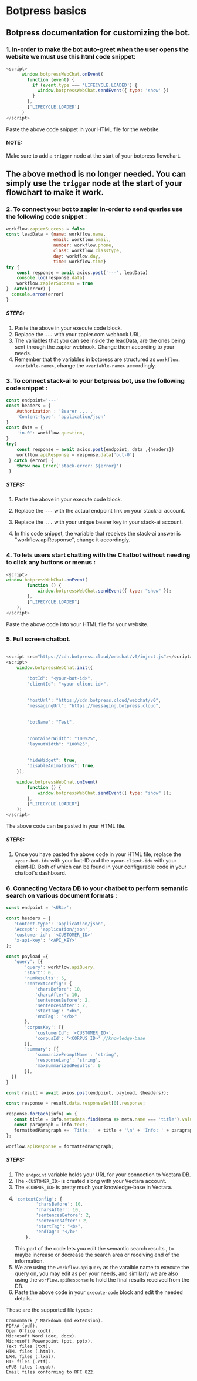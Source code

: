 # Botpress basics
## Botpress documentation for customizing the bot.

### 1. In-order to make the bot auto-greet when the user opens the website we must use this html code snippet:

~~~javascript
<script>
      window.botpressWebChat.onEvent(
        function (event) {
          if (event.type === 'LIFECYCLE.LOADED') {
            window.botpressWebChat.sendEvent({ type: 'show' })
          }
        },
        ['LIFECYCLE.LOADED']
      )
</script>

~~~

Paste the above code snippet in your HTML file for the website.

#### NOTE:
Make sure to add a ```trigger``` node at the start of your botpress flowchart.

## The above method is no longer needed. You can simply use the ```trigger``` node at the start of your flowchart to make it work.

### 2. To connect your bot to zapier in-order to send queries use the following code snippet :

~~~javascript
workflow.zapierSuccess = false
const leadData = {name: workflow.name,
                  email: workflow.email,
                  number: workflow.phone,
                  class: workflow.classtype,
                  day: workflow.day,
                  time: workflow.time}
try {
    const response = await axios.post('---', leadData)
    console.log(response.data)
    workflow.zapierSuccess = true
}  catch(error) {
  console.error(error)
}
~~~
##### STEPS:
 1. Paste the above in your execute code block.
 2. Replace the ```---``` with your zapier.com webhook URL.
 3. The variables that you can see inside the leadData, are the ones being sent through the zapier webhook. Change them according to your needs. 
 4. Remember that the variables in botpress are structured as ```workflow.<variable-name>```, change the ```<variable-name>``` accordingly.


### 3. To connect stack-ai to your botpress bot, use the following code snippet :

~~~javascript
const endpoint='---'
const headers = {
    Authorization : 'Bearer ...',
    'Content-type': 'application/json'
}
const data = {
    'in-0': workflow.question,
}
try{
    const response = await axios.post(endpoint, data ,{headers})
    workflow.apiResponse = response.data['out-0']
 } catch (error) {
    throw new Error('stack-error: ${error}')
 }
~~~

##### STEPS:
1. Paste the above in your execute code block.

2. Replace the ```---``` with the actual endpoint link on your stack-ai account.

3. Replace the ```...``` with your unique bearer key in your stack-ai account.

4. In this code snippet, the variable that receives the stack-ai answer is "workflow.apiResponse", change it accordingly.

### 4. To lets users start chatting with the Chatbot without needing to click any buttons or menus :

~~~javascript
<script>
window.botpressWebChat.onEvent(
        function () {
            window.botpressWebChat.sendEvent({ type: "show" });
        },
        ["LIFECYCLE.LOADED"]
    );
</script>    
~~~

Paste the above code into your HTML file for your website.

### 5. Full screen chatbot.

~~~javascript

<script src="https://cdn.botpress.cloud/webchat/v0/inject.js"></script>
<script>
    window.botpressWebChat.init({
        
        "botId": "<your-bot-id>",
        "clientId": "<your-client-id>",
 
        
        "hostUrl": "https://cdn.botpress.cloud/webchat/v0",
        "messagingUrl": "https://messaging.botpress.cloud",
 
        
        "botName": "Test",
 
        
        "containerWidth": "100%25",
        "layoutWidth": "100%25",
 
        
        "hideWidget": true,
        "disableAnimations": true,
    });

    window.botpressWebChat.onEvent(
        function () {
            window.botpressWebChat.sendEvent({ type: "show" });
        },
        ["LIFECYCLE.LOADED"]
    );
</script>
~~~
 The above code can be pasted in your HTML file.

 ##### STEPS:
 1. Once you have pasted the above code in your HTML file, replace the ```<your-bot-id>``` with your bot-ID and the ```<your-client-id>``` with your client-ID. Both of which can be found in your configurable code in your chatbot's dashboard.


 ### 6. Connecting Vectara DB to your chatbot to perform semantic search on various document formats :

 ~~~javascript
 const endpoint = '<URL>';

 const headers = {
    'Content-type': 'application/json',
    'Accept': 'application/json',
    'customer-id': '<CUSTOMER_ID>'
    'x-api-key': '<API_KEY>'
 };

 const payload ={
    'query': [{
        'query': workflow.apiQuery,
        'start': 0,
        'numResults': 5,
        'contextConfig': {
            'charsBefore': 10,
            'charsAfter': 10,
            'sentencesBefore': 2,
            'sentencesAfter': 2,
            'startTag': "<b>",
            'endTag': "</b>"
        },
        'corpusKey': [{
            'customerId': '<CUSTOMER_ID>',
            'corpusId': '<CORPUS_ID>' //knowledge-base
        }],
        'summary': [{
            'summarizePromptName': 'string',
            'responseLang': 'string',
            'maxSummarizedResults': 0
        }],
   }]
 }

 const result = await axios.post(endpoint, payload, {headers});

 const response = result.data.responseSet[0].response;

 response.forEach(info) => {
    const title = info.metadata.find(meta => meta.name === 'title').value;
    const paragraph = info.text;
    formattedParagraph += 'Title: ' + title + '\n' + 'Info: ' + paragraph +'\n';
 };

 worflow.apiResponse = formattedParagraph;
 ~~~

 ##### STEPS:
 1. The ```endpoint``` variable holds your URL for your connection to Vectara DB.
 2. The ```<CUSTOMER_ID>``` is created along with your Vectara account.
 3. The ```<CORPUS_ID>``` is pretty much your knowledge-base in Vectara.
 4. ~~~javascript 
    'contextConfig': {
            'charsBefore': 10,
            'charsAfter': 10,
            'sentencesBefore': 2,
            'sentencesAfter': 2,
            'startTag': "<b>",
            'endTag': "</b>"
        },
    ~~~
    This part of the code lets you edit the semantic search results , to maybe increase or decrease the search area or receiving end of the information.
5.  We are using the ```workflow.apiQuery``` as the varaible name to execute the query on, you may edit as per your needs, and 
    similarly we are also using the ```worflow.apiResponse``` to hold the final results received from the DB.
6. Paste the above code in your ```execute-code``` block and edit the needed details.

These are the supported file types : 
   ~~~
   Commonmark / Markdown (md extension).
   PDF/A (pdf).
   Open Office (odt).
   Microsoft Word (doc, docx).
   Microsoft Powerpoint (ppt, pptx).
   Text files (txt).
   HTML files (.html).
   LXML files (.lxml).
   RTF files (.rtf).
   ePUB files (.epub).
   Email files conforming to RFC 822.
   ~~~
